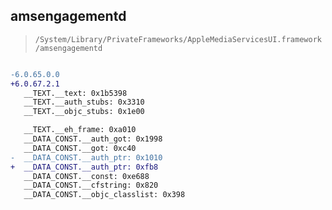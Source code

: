 ## amsengagementd

> `/System/Library/PrivateFrameworks/AppleMediaServicesUI.framework/amsengagementd`

```diff

-6.0.65.0.0
+6.0.67.2.1
   __TEXT.__text: 0x1b5398
   __TEXT.__auth_stubs: 0x3310
   __TEXT.__objc_stubs: 0x1e00

   __TEXT.__eh_frame: 0xa010
   __DATA_CONST.__auth_got: 0x1998
   __DATA_CONST.__got: 0xc40
-  __DATA_CONST.__auth_ptr: 0x1010
+  __DATA_CONST.__auth_ptr: 0xfb8
   __DATA_CONST.__const: 0xe688
   __DATA_CONST.__cfstring: 0x820
   __DATA_CONST.__objc_classlist: 0x398

```
